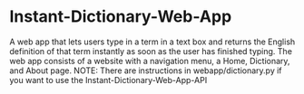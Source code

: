# Instant-Dictionary-Web-App
A web app that lets users type in a term in a text box and returns the English definition
of that term instantly as soon as the user has finished typing.
The web app consists of a website with a navigation menu, a Home, Dictionary, and About page.
NOTE: There are instructions in webapp/dictionary.py if you want to use the Instant-Dictionary-Web-App-API
